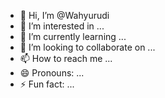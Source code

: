 - 👋 Hi, I’m @Wahyurudi
- 👀 I’m interested in ...
- 🌱 I’m currently learning ...
- 💞️ I’m looking to collaborate on ...
- 📫 How to reach me ...
- 😄 Pronouns: ...
- ⚡ Fun fact: ...

<!---
Wahyurudi/Wahyurudi is a ✨ special ✨ repository because its `README.md` (this file) appears on your GitHub profile.
You can click the Preview link to take a look at your changes.
--->
